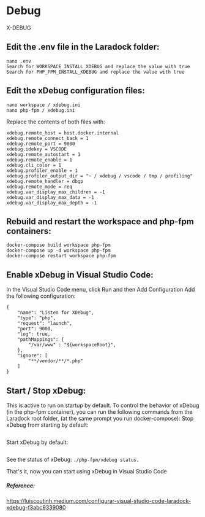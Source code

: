 # Debug
X-DEBUG

Edit the .env file in the Laradock folder:
--------------------------------------------
```
nano .env
Search for WORKSPACE_INSTALL_XDEBUG and replace the value with true
Search for PHP_FPM_INSTALL_XDEBUG and replace the value with true
```
Edit the xDebug configuration files:
-------------------------------------
```
nano workspace / xdebug.ini
nano php-fpm / xdebug.ini
```
Replace the contents of both files with:
```
xdebug.remote_host = host.docker.internal 
xdebug.remote_connect_back = 1 
xdebug.remote_port = 9000 
xdebug.idekey = VSCODE
xdebug.remote_autostart = 1 
xdebug.remote_enable = 1 
xdebug.cli_color = 1 
xdebug.profiler_enable = 1 
xdebug.profiler_output_dir = "~ / xdebug / vscode / tmp / profiling"
xdebug.remote_handler = dbgp 
xdebug.remote_mode = req
xdebug.var_display_max_children = -1 
xdebug.var_display_max_data = -1 
xdebug.var_display_max_depth = -1
```
Rebuild and restart the workspace and php-fpm containers:
----------------------------------------------------------
```
docker-compose build workspace php-fpm
docker-compose up -d workspace php-fpm
docker-compose restart workspace php-fpm
```
Enable xDebug in Visual Studio Code:
---------------------------------------
In the Visual Studio Code menu, click Run and then Add Configuration
Add the following configuration:
```
{ 
    "name": "Listen for XDebug", 
    "type": "php", 
    "request": "launch", 
    "port": 9000, 
    "log": true, 
    "pathMappings": { 
        "/var/www" : "${workspaceRoot}", 
    }, 
    "ignore": [ 
        "**/vendor/**/*.php" 
    ] 
}
```
Start / Stop xDebug:
-----------------------
This is active to run on startup by default.
To control the behavior of xDebug (in the php-fpm container), you can run the following commands from the Laradock root folder, (at the same prompt you run docker-compose):
Stop xDebug from starting by default: 
```./php-fpm/xdebug stop.
```
Start xDebug by default: 
```./php-fpm/xdebug start.
```
See the status of xDebug: 
```./php-fpm/xdebug status.```

That's it, now you can start using xDebug in Visual Studio Code

##### Reference:
https://luiscoutinh.medium.com/configurar-visual-studio-code-laradock-xdebug-f3abc9339080

